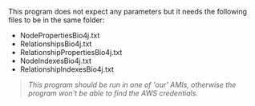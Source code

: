 This program does not expect any parameters but it needs the following files to be in the same folder:

* NodePropertiesBio4j.txt
* RelationshipsBio4j.txt
* RelationshipPropertiesBio4j.txt
* NodeIndexesBio4j.txt
* RelationshipIndexesBio4j.txt

> _This program should be run in one of 'our' AMIs, otherwise the program won't be able to find the AWS credentials._